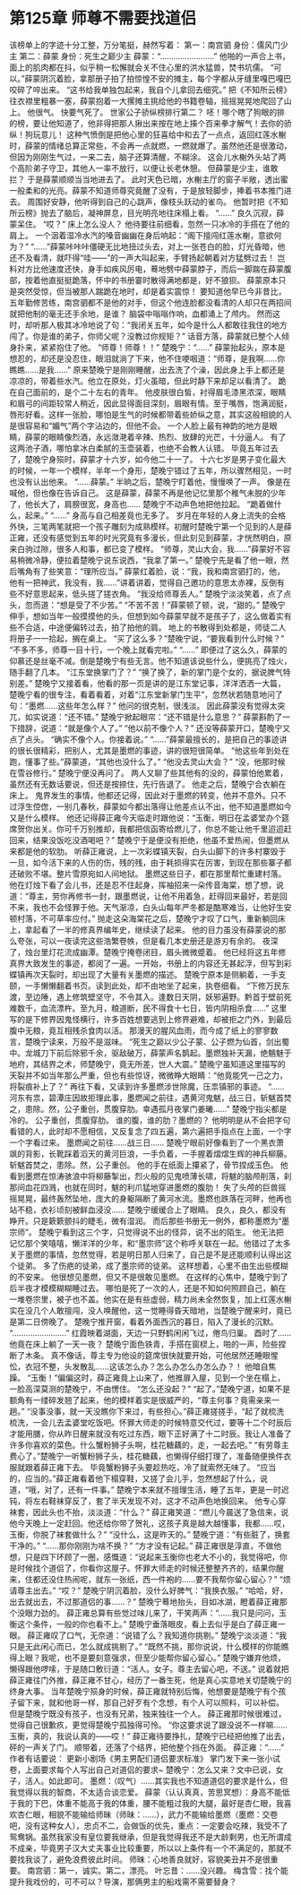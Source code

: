 # 第125章 师尊不需要找道侣
该榜单上的字迹十分工整，万分笔挺，赫然写着：
第一：南宫驷
身份：儒风门少主
第二：薛蒙
身份：死生之巅少主
薛蒙：“……………………”
他啪的一声合上书，面上的肌肉都在抖，似乎稍一松懈就会关不住心里的洪水猛兽，焚书坑儒。
“可以。”薛蒙阴沉着脸，拿那册子拍了拍惊惶不安的摊主，每个字都从牙缝里嘎巴嘎巴咬碎了啐出来。
“这书给我单独包起来，我自个儿拿回去细究。”
把《不知所云榜》往衣襟里粗暴一塞，薛蒙抱着一大摞摊主挑给他的书籍卷轴，摇摇晃晃地爬回了山上。
他很气。
快要气死了。
世家公子骄纵榜排行第二？
呸！哪个瞎了狗眼的排的榜，要让他知道了，他非得把那人揪出来按在地上揍个百来拳才解气！去你的骄纵！狗玩意儿！
这种气愤倒是把他心里的狂喜给中和去了一点点，返回红莲水榭时，薛蒙的情绪总算正常些，不会再一点就燃，一燃就爆了。虽然他还是很激动，但因为刚刚生气过，一来二去，脑子还算清醒，不糊涂。
这会儿水榭外头站了两个高阶弟子守卫，其他人一率不放行，以便让长老休憩。
但薛蒙是少主，谁敢拦？
于是薛蒙顺顺当当地进去了。
此时天色已暗，水榭主厅的窗子半敞，透出蜜一般柔和的光亮。薛蒙不知道师尊究竟醒了没有，于是放轻脚步，捧着书本推门进去。
周围好安静，他听得到自己的心跳声，像枝头跃动的雀鸟。
他暂时把《不知所云榜》抛去了脑后，凝神屏息，目光明亮地往床榻上看。
“……”
良久沉寂，薛蒙呆住。
“哎？”
床上怎么没人？
他待要往前细看，忽然一只冰冷的手搭在了他的肩上。
一个洇着湿冷水汽的嗓音幽幽在身后响起：“阁下擅闯红莲水榭，意欲何为？”
“……”薛蒙咔咔咔僵硬无比地扭过头去，对上一张苍白的脸，灯光昏暗，他还不及看清，就吓得“哇——”的一声大叫起来，手臂扬起朝着对方猛劈过去！
岂料对方比他速度还快，身手如疾风厉电，蓦地劈中薛蒙脖子，而后一脚踹在薛蒙腹部，按着他直挺挺跪落，怀中的书册霎时散得满地都是，好不狼狈。
薛蒙原本只是突然受惊，但当被那人踹跪在地时，却是着实震惊！
要知道他早已今非昔比，五年勤修苦练，南宫驷都不是他的对手，但这个他连脸都没看清的人却只在两招间就把他制的毫无还手余地，是谁？
脑袋中嗡嗡作响，血都涌上了颅内。
然而这时，却听那人极其冰冷地说了句：“我闭关五年，如今是什么人都敢往我住的地方闯了。你是谁的弟子，你师父呢？没教过你规矩？”
话音方落，薛蒙就已整个人倾身扑来，紧紧抱住了他。
“师尊！师尊！！”
楚晚宁：“……”
薛蒙抬起头，原本是想忍的，却还是没忍住，眼泪就淌了下来，他不住哽咽道：“师尊，是我啊……你瞧瞧……是我……”
原来楚晚宁是刚刚睡醒，出去洗了个澡，因此身上手上都还是凉凉的，带着些水汽。他立在原处，灯火虽暗，但此时静下来却足以看清了。
跪在自己面前的，是个二十左右的青年。
他皮肤很白皙，衬得眉毛漆黑浓深，眼睛和眉弓的间距较常人稍近，因此显得面目深刻，眉眼有情。至于嘴唇，饱满润挺，唇形好看。这样一张脸，哪怕是生气的时候都带着些娇纵之意，其实这般相貌的人是很容易和“媚气”两个字沾边的，但他不会。
一个人脸上最有神韵的地方是眼睛，薛蒙的眼睛像烈酒，永远潋滟着辛辣、热烈、放肆的光芒，十分逼人。
有了这两池子酒，哪怕拿冰白柔腻的玉壶装着，也绝不会教人认错。
毕竟五年过去了，楚晚宁身殒时，薛蒙才十六岁，如今他二十一了。
十六七岁是男子变化最大的时候，一年一个模样，半年一个身形，楚晚宁错过了五年，所以骤然相见，一时也没有认出他来。
“……薛蒙。”
半晌之后，楚晚宁盯着他，慢慢唤了一声。
像是在喊他，但也像在告诉自己。
这是薛蒙，薛蒙不再是他记忆里那个稚气未脱的少年了，他长大了，肩膀很宽，身高也……
楚晚宁不动声色地把他拉起。
“跪着做什么，起来。”
“……”
身高与自己相差竟也无多了。
岁月在年轻的人身上流失的会格外快，三笔两笔就把一个孩子雕刻为成熟模样。初醒时楚晚宁第一个见到的人是薛正雍，还没有感觉到五年的时光究竟有多漫长，但此刻见到薛蒙，才恍然明白，原来白驹过隙，很多人和事，都已变了模样。
“师尊，灵山大会，我……”薛蒙好不容易稍微冷静，便拉着楚晚宁说东说西，“我拿了第一。”
楚晚宁先是看了他一眼，然后嘴角有了些笑意：“理所应当。”
薛蒙红着脸，说：“我，我和南宫驷打的，他，他有一把神武，我没有，我……”讲着讲着，觉得自己邀功的意思太赤裸，反倒有些不好意思起来，低头搓了搓衣角。
“我没给师尊丢人。”
楚晚宁淡淡笑着，点了点头，忽而道：“想是受了不少苦。”
“不苦不苦！”薛蒙顿了顿，说，“甜的。”
楚晚宁伸手，想如当年一般摸摸他的头，但想到如今薛蒙早就不是孩子了，这么做着实有些不合适，中途便偏转过去，拍了拍他的肩。
地上的书散得到处都是，师徒二人将册子一一拾起，搁在桌上。
“买了这么多？”楚晚宁说，“要我看到什么时候？”
“不多不多，师尊一目十行，一个晚上就看完啦。”
“……”
即便过了这么久，薛蒙的仰慕还是丝毫不减。倒是楚晚宁有些无言。他不知道该说些什么，便挑亮了烛火，随手翻了几本。
“江东堂换掌门了？”
“换了换了，新的掌门是个女的，据说脾气特别差。”
楚晚宁又接着看，他看的那一页是讲的是江东堂记事，洋洋洒洒一大篇，楚晚宁看的很专注，看着看着，对着“江东堂新掌门生平”，忽然状若随意地问了句：“墨燃……这些年怎么样？”
他问的很克制，很浅淡。
因此薛蒙没有觉得太突兀，如实说道：“还不错。”
楚晚宁掀起眼帘：“还不错是什么意思？”
薛蒙斟酌了一下措辞，说道：“就是像个人了。”
“他以前不像个人？”
还没等薛蒙开口，楚晚宁又点了点头。
“确实不像个人。你接着说。”
“……”薛蒙最擅长的，是把自己的事迹讲的很长很精彩，把别人，尤其是墨燃的事迹，讲的很短很简单。
“他这些年到处在跑，懂事了些。”薛蒙道，“其他也没什么了。”
“他没去灵山大会？”
“没，他那时候在雪谷修行。”
楚晚宁便没再问了。
两人又聊了些其他有的没的，薛蒙怕他累着，虽然还有无数话要说，但还是按捺住，先行告退了。
他走之后，楚晚宁合衣躺在床上。
鬼界发生的事情，他都还记得，因此对于墨燃的转变，他并不意外。只不过浮生倥偬，一别几春秋，薛蒙如今都出落得让他差点认不出，他不知道墨燃如今又是什么模样。
他还记得薛正雍今天临走时跟他说：“玉衡，明日在孟婆堂办个筵席贺你出关。你可千万别推却，我都把信函寄给燃儿了，你总不能让他千里迢迢赶回来，结果没饭吃没酒喝吧？”
楚晚宁于是便没有拒绝，他虽不爱热闹，但墨燃从来都是他的软肋。
听薛正雍说，上一次彩蝶镇天裂，白头山脚下的许多村寨毁于一旦，如今活下来的人伤的伤，残的残，由于耗损得实在厉害，到现在那些寨子都还破败不堪。整片雪原宛如人间地狱。
墨燃这些日子，都在那里帮忙重建村落。
他在灯烛下看了会儿书，还是忍不住起身，挥袖招来一朵传音海棠，想了想，说道：“尊主，劳你再修书一封，跟墨燃说，让他不用着急，赶得回来最好，若是回不来，我也不会怪罪于他。天气渐凉，白头山每年严冬都是酷寒难当，让他好生安顿村落，不可草率应付。”
抛走这朵海棠花之后，楚晚宁才叹了口气，重新躺回床上，拿起看了一半的修真界编年史，继续读了起来。
他的目力虽没有薛蒙说的那么夸张，可以一夜读完这些浩繁卷帙，但是看几本史册还是游刃有余的。
夜深了，烛台里灯花流成幽潭。楚晚宁掩卷闭目，眉头微微蹙着。
他已经将这五年修真界大致发生的事迹，都阅了一遍。一开始，书册上的内容还无甚起浮，但写到彩蝶镇再次天裂时，却出现了大量有关墨燃的描述。
楚晚宁原本是侧躺着，一手支颐，一手懒懒翻着书页。读到此处，却不由地坐了起来，执卷细看。
“下修万民东渡，至边陲，遇上修筑壁坚守，不令其入。逢数日天阴，妖邪遍野。黔首于壁前死难数千，血流漂杵。至九月，粮道断，民不得食十七日，皆内阴相杀食……”
这里写的是下修界因鬼怪横行，许多百姓想要逃到上修界避难，却被拒之门外，到最后腹中无粮，竟互相残杀食肉以活。
那漫天的腥风血雨，而今成了纸上的寥寥数言，楚晚宁读来，万般不是滋味。
“死生之巅以少公子蒙、公子燃为仙首，剑出蜀中。龙城刀下前后除邪千余，驱敌破万，薛蒙声名鹊起。墨燃独补天漏，绝魑魅于地府，其结界之术，师楚晚宁，竟无所差，世人大震。”
楚晚宁虽知道这里描写的天裂并不如当年那么严重，但也有些惊讶，微微睁大眼睛：“他竟能凭一己之力，将裂痕补上了？”
再往下看，又读到许多墨燃涉世除魔，压祟镇邪的事迹。
“……河东有祟，碧潭庄因故拒理此事，墨燃闻之前往，遇黄河鬼魃，战三日，斩魃首焚之，患除。然，公子重创，贯腹穿肋。幸遇孤月夜掌门姜曦……”
楚晚宁指尖都是冷的。
公子重创，贯腹穿肋。
谁的腹，谁的肋？墨燃的？
他明明是从不会把字句看错的人，此时却不愿相信，又反复念了四五遍，第六遍把手指点在上面，一个字一个字看过来。
墨燃闻之前往……战三日……
楚晚宁眼前好像看到了一个黑衣萧飒的背影，长靴踩着滔天的黄河巨浪，一手负着，一手握着熠熠生辉的神兵柳藤。
斩魃首焚之，患除。然，公子重创。
他的手在纸面上攥紧了，骨节捏成玉色。
他看到墨燃在惊涛骇浪中将柳藤掣出，烈火般的见鬼喷薄长啸，将魃的脑颅削落，刹那间血花四溅，也就在同时，魃的利爪猛地穿进墨燃的腹肋！
失了头颅的巨兽摇摇晃晃，最终轰然坠地，庞大的身躯隔断了黄河水流。墨燃也跌落在河畔，他再也站不稳，衣衫顷刻被鲜血浸没……
楚晚宁缓缓合上了眼睛。
良久，良久，都没有睁开。只是簌簌颤抖的睫毛，微有湿润。
而后那些书册无一例外，都称墨燃为“墨宗师”。
楚晚宁看到这三个字，只觉得说不出的怪异，说不出的陌生。
他无法把记忆那个笑嘻嘻，懒洋洋的少年，和“墨宗师”这个称呼关联在一起。他错过了太多关于墨燃的事情，忽然觉得，若是明日那人归来了，自己是不是还能顺利认得出这个徒弟。
多了伤疤的徒弟，成了墨宗师的徒弟。
这样想着，心里不由生出些模糊的不安来。
他很想见墨燃，但又不是很敢见墨燃。
在这样的心焦中，楚晚宁到了后半夜才模模糊糊睡过去。
哪怕是死了一次的人，还是不知如何照顾自己，躺在一堆卷宗里，被子也不盖。他实在是有些虚弱，精力尚未全然恢复，加上红莲水榭实在没几个人敢擅闯，没人唤醒他，这一觉睡得昏天暗地，当楚晚宁醒来时，竟已是第二日傍晚了。
楚晚宁推开窗，看着外面西沉的暮日，陷入了漫长的沉默。
“……………………”
红霞映着湖面，天边一只野鹤闲闲飞过，倦鸟归巢。
酉时了……
他竟在床上躺了一天一夜？
楚晚宁面色铁青，手搭在窗棂上，啪的一声，险些捏断了木条。
真不像话，尊主专为他设的筵席很快就要开始，可他居然还睡眼惺忪，衣冠不整，头发散乱……这该怎么办？怎么办怎么办怎么办？！
他暗自焦躁。
“玉衡！”偏偏这时，薛正雍竟上山来了，他推扉入屋，见到一个坐在榻上，一脸高深莫测的楚晚宁，不由愣住。
“怎么还没起？”
“起了。”楚晚宁道，如果不是额角有一缕碎发翘了起来，他的模样着实是很威严的，“尊主何事？竟需亲来一趟。”
“没事没事，就一天没瞧你下来过，有些担心。”薛正雍搓搓手，“起了就梳洗梳洗，一会儿去孟婆堂吃饭吧。怀罪大师走的时候特意交代过，要等十二个时辰后才能用膳，你从昨日醒来就没有吃过东西，眼下正好满了十二时辰。我让人准备了许多你喜欢的菜色。什么蟹粉狮子头啊，桂花糖藕的，走，一起去吧。”
“有劳尊主费心了。”楚晚宁一听蟹粉狮子头，桂花糖藕，也懒得仔细打理了，准备随便换件衣服就跟着薛正雍下去。
毕竟蟹粉狮子头要趁热吃，冷了就索然无味了。
“应当的，应当的。”薛正雍看着他下榻穿鞋，又搓了会儿手，忽然想起了什么，说道，“哦，对了，还有一件事。”
楚晚宁本来就不擅理生活，睡了五年，更是一时迟钝，将左右鞋袜穿反了，套了半天发现不对，这才不动声色地换回来。
他专心穿袜套，因此头也不抬，淡淡道：“什么？”
薛正雍笑道：“燃儿今晨送了急信来，说他今天晚上一定赶回。他还给你带了贺礼，这孩子真是越大越懂事，我都……哎，玉衡，你脱了袜套做什么？”
“没什么，这是昨天的。”
楚晚宁道：“有些脏了，换套干净的。”
“……那你刚刚为啥不换？”
“方才没有记起。”
薛正雍很是淳直，不做他想，只是四下环顾了一圈，感慨道：“说起来玉衡你也老大不小的，我觉得吧，你是时候找个道侣了，你看你这屋子。怀罪大师走的时候还整整齐齐的，结果你醒来，住都还没住热闹呢，就东一张纸，西一件袍的……要不我帮你留心留心？”
“烦请尊主出去。”
“哎？”
楚晚宁阴沉着脸，没什么好脾气：“我换衣服。”
“哈哈，好，出去就出去，不过那道侣的事……？”
楚晚宁蓦地抬头，目如冰湖，瞪着薛正雍那个没眼力劲的。
薛正雍总算有些觉过味儿来了，干笑两声：“……我只是问问，玉衡这个条件，一般的你也看不上。”
楚晚宁垂落眼皮，看上去似乎是白了薛正雍一眼。
薛正雍叹了口气，无奈道：“说错了么？我知道你挑剔。”
楚晚宁淡淡道：“我只是无此闲心而已，怎么就成挑剔了。”
“既然不挑，那你说说，什么模样的你能瞧得上眼？我呢，也不是要刻意强求，但至少能帮你留心留心。”
楚晚宁嫌弃他烦，懒得跟他啰嗦，于是随口敷衍道：“活人。女子。尊主去留心吧，不送。”
说着就把薛正雍往门外推，薛正雍不甘心，经历了一番生死，他是真心实意地关切楚晚宁的终身大事。
当年楚晚宁殒身的时候，薛正雍就特别后悔，他想要是楚晚宁有个孩子留下来，就和他哥一样，那自己好歹有个念想，有个人可以照料，可以补偿。
但是楚晚宁既没有孩子，也没有兄弟，独来独往一个人。
薛正雍那时候很难过，觉得自己很歉疚，更觉得楚晚宁孤独得可怜。
“你这要求说了跟没说不一样嘛……玉衡，真的，我说认真的——哎！”
薛正雍待要挣扎，楚晚宁已经把他推了出去，砰的一声关了门。
顺带着，还落了个结界，把他整个挡在外面。
薛正雍：“……”
作者有话要说：
更新小剧场《男主男配们道侣要求标准》
掌门发下来一张小试卷，上面要求每个人写出自己对道侣的要求~
楚晚宁：怎么又来？文中已说，女子，活人。如此即可。
墨燃：（叹气）……其实我也不知道道侣的要求是什么，但我觉得以我的智商，不太适合谈恋爱。
薛蒙（认认真真，苦思冥想）：身高不能低于我的下巴，体重不能高于我的体重，腰不能粗过我的大腿，最好是杏仁眼，我喜欢杏仁眼，相貌不能输给师昧（师昧：……），武力不能输给墨燃（墨燃：交卷吧，没有这种女人），忠贞不二，会做饭的优先，重点：一定要会吃辣，我受不了鸳鸯锅。虽然我家没有皇位要我继承，但是我觉得我还不是大龄剩男，也无所谓成不成亲，毕竟男子汉大丈夫事业比较重要，所以以上条件有一个不满足的，那就不要找我谈了，避免浪费彼此时间。
师昧：心地善良就好，容貌美丑并不是很重要。
南宫驷：第一，诚实。第二，漂亮。
叶忘昔：……没兴趣。
梅含雪：找个能提升我戏份的，可不可以？导演，那俩男主的船戏需不需要替身？
